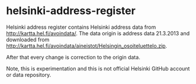 helsinki-address-register
=========================

Helsinki address register contains Helsinki address data from http://kartta.hel.fi/avoindata/. The data origin is address data 21.3.2013 and downloaded from http://kartta.hel.fi/avoindata/aineistot/Helsingin_osoiteluettelo.zip.

After that every change is correction to the origin data.

Note, this is experimentation and this is not official Helsinki GitHub account or data repository.

